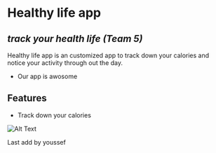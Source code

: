 
# Healthy life app 
## _track your health life (Team 5)_

Healthy life app is an customized app to track down your calories and notice your activity through out the day.

- Our app is awosome


## Features

- Track down your calories

![Alt Text](https://encrypted-tbn0.gstatic.com/images?q=tbn:ANd9GcR9Kz2zw-l084Oa4jzwzFevlpjV2Qz8LeF8_A&s"Healthy_Lifestyle")


Last add by youssef